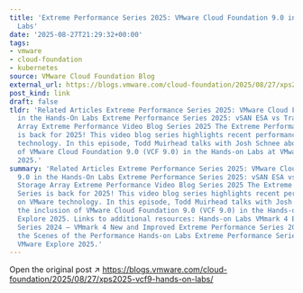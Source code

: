 ```yaml
---
title: 'Extreme Performance Series 2025: VMware Cloud Foundation 9.0 in the Hands-On
  Labs'
date: '2025-08-27T21:29:32+00:00'
tags:
- vmware
- cloud-foundation
- kubernetes
source: VMware Cloud Foundation Blog
external_url: https://blogs.vmware.com/cloud-foundation/2025/08/27/xps2025-vcf9-hands-on-labs/
post_kind: link
draft: false
tldr: 'Related Articles Extreme Performance Series 2025: VMware Cloud Foundation 9.0
  in the Hands-On Labs Extreme Performance Series 2025: vSAN ESA vs Traditional Storage
  Array Extreme Performance Video Blog Series 2025 The Extreme Performance Series
  is back for 2025! This video blog series highlights recent performance work on VMware
  technology. In this episode, Todd Muirhead talks with Josh Schnee about the inclusion
  of VMware Cloud Foundation 9.0 (VCF 9.0) in the Hands-on Labs at VMware Explore
  2025.'
summary: 'Related Articles Extreme Performance Series 2025: VMware Cloud Foundation
  9.0 in the Hands-On Labs Extreme Performance Series 2025: vSAN ESA vs Traditional
  Storage Array Extreme Performance Video Blog Series 2025 The Extreme Performance
  Series is back for 2025! This video blog series highlights recent performance work
  on VMware technology. In this episode, Todd Muirhead talks with Josh Schnee about
  the inclusion of VMware Cloud Foundation 9.0 (VCF 9.0) in the Hands-on Labs at VMware
  Explore 2025. Links to additional resources: Hands-on Labs VMmark 4 Extreme Performance
  Series 2024 – VMmark 4 New and Improved Extreme Performance Series 2023 – Behind
  the Scenes of the Performance Hands-on Labs Extreme Performance Series Playlist
  VMware Explore 2025.'
---
```

Open the original post ↗ https://blogs.vmware.com/cloud-foundation/2025/08/27/xps2025-vcf9-hands-on-labs/
